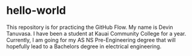 # hello-world
This repository is for practicing the GitHub Flow.
My name is Devin Tanuvasa. I have been a student at Kauai Community College for a year. Currently, I am going for my AS NS Pre-Engineering degree that will hopefully lead to a Bachelors degree in electrical engineering.
